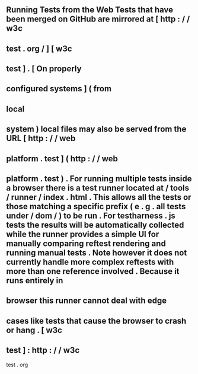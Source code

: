 #
Running
Tests
from
the
Web
Tests
that
have
been
merged
on
GitHub
are
mirrored
at
[
http
:
/
/
w3c
-
test
.
org
/
]
[
w3c
-
test
]
.
[
On
properly
-
configured
systems
]
(
from
-
local
-
system
)
local
files
may
also
be
served
from
the
URL
[
http
:
/
/
web
-
platform
.
test
]
(
http
:
/
/
web
-
platform
.
test
)
.
For
running
multiple
tests
inside
a
browser
there
is
a
test
runner
located
at
/
tools
/
runner
/
index
.
html
.
This
allows
all
the
tests
or
those
matching
a
specific
prefix
(
e
.
g
.
all
tests
under
/
dom
/
)
to
be
run
.
For
testharness
.
js
tests
the
results
will
be
automatically
collected
while
the
runner
provides
a
simple
UI
for
manually
comparing
reftest
rendering
and
running
manual
tests
.
Note
however
it
does
not
currently
handle
more
complex
reftests
with
more
than
one
reference
involved
.
Because
it
runs
entirely
in
-
browser
this
runner
cannot
deal
with
edge
-
cases
like
tests
that
cause
the
browser
to
crash
or
hang
.
[
w3c
-
test
]
:
http
:
/
/
w3c
-
test
.
org
